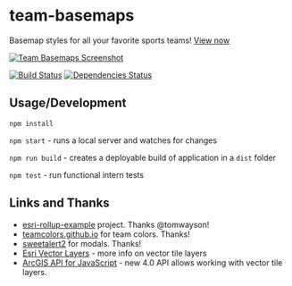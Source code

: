 # team-basemaps
Basemap styles for all your favorite sports teams! [View now](https://gavinr.github.io/team-basemaps/)

[![Team Basemaps Screenshot](https://i.imgur.com/Wh0EKcW.jpg)](https://gavinr.github.io/team-basemaps/)

[![Build Status](https://travis-ci.org/gavinr/team-basemaps.svg?branch=master)](https://travis-ci.org/gavinr/team-basemaps)
[![Dependencies Status](https://david-dm.org/gavinr/team-basemaps.svg)](https://david-dm.org/gavinr/team-basemaps)

## Usage/Development
`npm install`

`npm start` - runs a local server and watches for changes

`npm run build` - creates a deployable build of application in a `dist` folder

`npm test` - run functional intern tests

## Links and Thanks

* [esri-rollup-example](https://github.com/tomwayson/esri-rollup-example) project. Thanks @tomwayson!
* [teamcolors.github.io](https://github.com/teamcolors/teamcolors.github.io) for team colors. Thanks!
* [sweetalert2](https://github.com/limonte/sweetalert2) for modals. Thanks!
* [Esri Vector Layers](https://doc.arcgis.com/en/arcgis-online/reference/vector-tile-layers.htm) - more info on vector tile layers
* [ArcGIS API for JavaScript](https://developers.arcgis.com/javascript/) - new 4.0 API allows working with vector tile layers.
